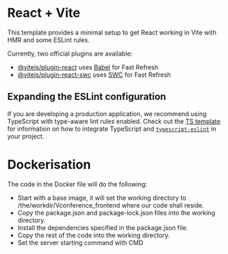 # React + Vite

This template provides a minimal setup to get React working in Vite with HMR and some ESLint rules.

Currently, two official plugins are available:

- [@vitejs/plugin-react](https://github.com/vitejs/vite-plugin-react/blob/main/packages/plugin-react) uses [Babel](https://babeljs.io/) for Fast Refresh
- [@vitejs/plugin-react-swc](https://github.com/vitejs/vite-plugin-react/blob/main/packages/plugin-react-swc) uses [SWC](https://swc.rs/) for Fast Refresh

## Expanding the ESLint configuration

If you are developing a production application, we recommend using TypeScript with type-aware lint rules enabled. Check out the [TS template](https://github.com/vitejs/vite/tree/main/packages/create-vite/template-react-ts) for information on how to integrate TypeScript and [`typescript-eslint`](https://typescript-eslint.io) in your project.


# Dockerisation
 The code in the Docker file will do the following:
 - Start with a base image, it will set the  working directory to /the/workdir/Vconference_frontend where our code shall reside.
 - Copy the package.json and package-lock.json  files into the working directory.
 - Install the dependencies specified in the package.json file.
 - Copy the rest of the code into the working directory.
 - Set the server starting command with CMD 